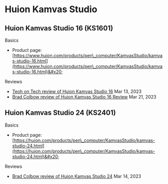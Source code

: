 # Huion Kamvas Studio

## Huion Kamvas Studio 16 (KS1601)

Basics

* Product page: [https://www.huion.com/products/pen\_computer/KamvasStudio/kamvas-studio-16.html](https://www.huion.com/products/pen\_computer/KamvasStudio/kamvas-studio-16.html)&#x20;

Reviews

* [Teoh on Tech review of Huion Kamvas Studio 16](https://youtu.be/35nqNXZs0Fk) Mar 13, 2023&#x20;
* [Brad Colbow review of Huion Kamvas Studio 16 Review](https://youtu.be/KO72uuKHZU8) Mar 21, 2023

## Huion Kamvas Studio 24 (KS2401)

Basics

* Product page: [https://huion.com/products/pen\_computer/KamvasStudio/kamvas-studio-24.html](https://huion.com/products/pen\_computer/KamvasStudio/kamvas-studio-24.html)&#x20;

Reviews

* [Brad Colbow review of Huion Kamvas Studio 24](https://youtu.be/sSRoVgFl0UU) Mar 14, 2023

